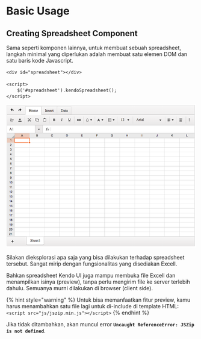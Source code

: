 # Basic Usage

## Creating Spreadsheet Component

Sama seperti komponen lainnya, untuk membuat sebuah spreadsheet, langkah minimal yang diperlukan adalah membuat satu elemen DOM dan satu baris kode Javascript.

```markup
<div id="spreadsheet"></div>

<script>
    $('#spreadsheet').kendoSpreadsheet();
</script>
```

![Basic spreadsheet](../.gitbook/assets/image%20%282%29.png)

Silakan dieksplorasi apa saja yang bisa dilakukan terhadap spreadsheet tersebut. Sangat mirip dengan fungsionalitas yang disediakan Excell. 

Bahkan spreadsheet Kendo UI juga mampu membuka file Excell dan menampilkan isinya \(preview\), tanpa perlu mengirim file ke server terlebih dahulu. Semuanya murni dilakukan di browser \(client side\).

{% hint style="warning" %}
Untuk bisa memanfaatkan fitur preview, kamu harus menambahkan satu file lagi untuk di-include di template HTML:  
`<script src="js/jszip.min.js"></script>`
{% endhint %}

Jika tidak ditambahkan, akan muncul error **`Uncaught ReferenceError: JSZip is not defined`**.

